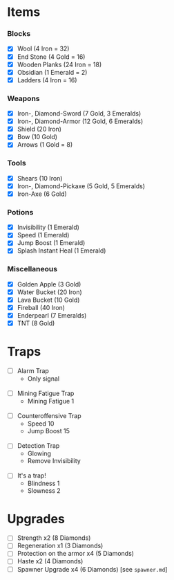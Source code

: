 # Items

### Blocks

- [X] Wool (4 Iron = 32)
- [X] End Stone (4 Gold = 16)
- [X] Wooden Planks (24 Iron = 18)
- [X] Obsidian (1 Emerald = 2)
- [X] Ladders (4 Iron = 16)

### Weapons

- [X] Iron-, Diamond-Sword (7 Gold, 3 Emeralds)
- [X] Iron-, Diamond-Armor (12 Gold, 6 Emeralds)
- [X] Shield (20 Iron)
- [X] Bow (10 Gold)
- [X] Arrows (1 Gold = 8)

### Tools

- [X] Shears (10 Iron)
- [X] Iron-, Diamond-Pickaxe (5 Gold, 5 Emeralds)
- [X] Iron-Axe (6 Gold)

### Potions

- [X] Invisibility (1 Emerald)
- [X] Speed (1 Emerald)
- [X] Jump Boost (1 Emerald)
- [X] Splash Instant Heal (1 Emerald)

### Miscellaneous

- [X] Golden Apple (3 Gold)
- [X] Water Bucket (20 Iron)
- [X] Lava Bucket (10 Gold)
- [X] Fireball (40 Iron)
- [X] Enderpearl (7 Emeralds)
- [X] TNT (8 Gold)

# Traps

- [ ] Alarm Trap
    - Only signal
      <br><br>
- [ ] Mining Fatigue Trap
    - Mining Fatigue 1
      <br><br>
- [ ] Counteroffensive Trap
    - Speed 10
    - Jump Boost 15
      <br><br>
- [ ] Detection Trap
    - Glowing
    - Remove Invisibility
      <br><br>
- [ ] It's a trap!
    - Blindness 1
    - Slowness 2

# Upgrades

- [ ] Strength x2 (8 Diamonds)
- [ ] Regeneration x1 (3 Diamonds)
- [ ] Protection on the armor x4 (5 Diamonds)
- [ ] Haste x2 (4 Diamonds)
- [ ] Spawner Upgrade x4 (6 Diamonds) [see `spawner.md`]